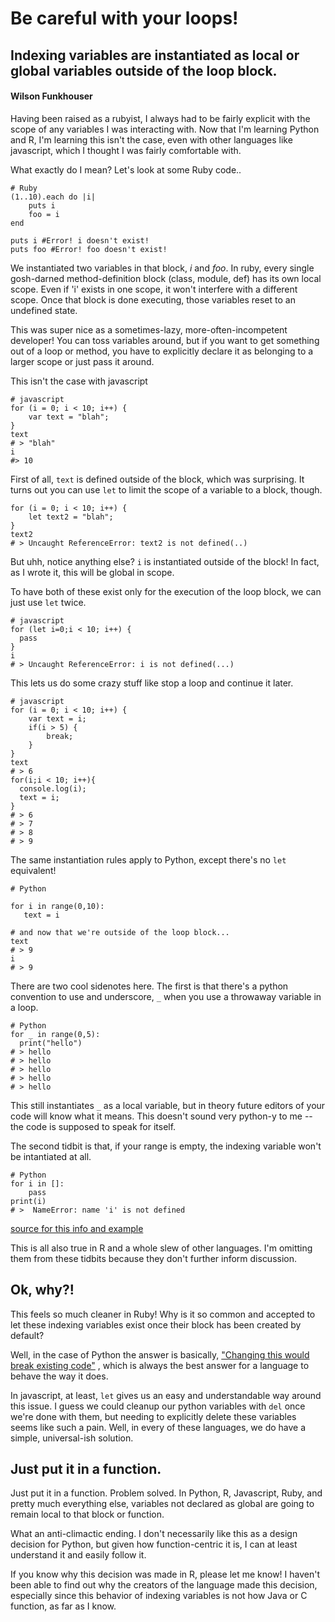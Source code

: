 # Be careful with your loops!

## Indexing variables are instantiated as local or global variables outside of the loop block. 
#### Wilson Funkhouser

Having been raised as a rubyist, I always had to be fairly explicit with the
scope of any variables I was interacting with.  Now that I'm learning Python and
R, I'm learning this isn't the case, even with other languages like javascript,
  which I thought I was fairly comfortable with. 

What exactly do I mean? Let's look at some Ruby code..

```
# Ruby
(1..10).each do |i|
    puts i
    foo = i
end

puts i #Error! i doesn't exist!
puts foo #Error! foo doesn't exist!
```

We instantiated two variables in that block, _i_ and _foo_. In ruby, every
single gosh-darned method-definition block (class, module, def) has its own 
local scope. Even if 'i' exists in one scope, it won't interfere with a
different scope.  Once that block is done executing, those variables reset
to an undefined state. 

This was super nice as a sometimes-lazy, more-often-incompetent developer! 
You can toss variables around, but if you want to get something out of a loop or
method, you have to explicitly declare it as belonging to a larger scope or just
pass it around.

This isn't the case with javascript 

``` 
# javascript
for (i = 0; i < 10; i++) { 
    var text = "blah";
}
text
# > "blah"
i
#> 10
```

First of all, `text` is defined outside of the block, which was surprising. It
turns out you can use `let` to limit the scope of a variable to a block, though. 

```
for (i = 0; i < 10; i++) { 
    let text2 = "blah";
}
text2
# > Uncaught ReferenceError: text2 is not defined(..)
```
But uhh, notice anything else? `i` is instantiated outside of the block! In
fact, as I wrote it, this will be global in scope. 

To have both of these exist only for the execution of the loop block, we can
just use `let` twice.

```
# javascript
for (let i=0;i < 10; i++) {
  pass
}
i
# > Uncaught ReferenceError: i is not defined(...)
```

This lets us do some crazy stuff like stop a loop and continue it later. 
```
# javascript
for (i = 0; i < 10; i++) { 
    var text = i;
    if(i > 5) {
        break;
    }
}
text
# > 6
for(i;i < 10; i++){
  console.log(i);
  text = i;
}
# > 6
# > 7
# > 8
# > 9

```

The same instantiation rules apply to Python, except there's no `let`
equivalent!

```
# Python

for i in range(0,10):
   text = i

# and now that we're outside of the loop block...
text
# > 9
i
# > 9
```

There are two cool sidenotes here. The first is that there's a python convention
to use and underscore, `_` when you use a throwaway variable in a loop.
```
# Python
for _ in range(0,5):
  print("hello")
# > hello
# > hello
# > hello
# > hello
# > hello
```

This still instantiates `_` as a local variable, but in theory future editors of
your code will know what it means. This doesn't sound very python-y to me -- the
code is supposed to speak for itself. 

The second tidbit is that, if your range is empty, the indexing variable won't
be intantiated at all. 

```
# Python
for i in []:
    pass
print(i)
# >  NameError: name 'i' is not defined
```
[source for this info and example](http://eli.thegreenplace.net/2015/the-scope-of-index-variables-in-pythons-for-loops/)

This is all also true in R and a whole slew of other languages. I'm omitting
them from these tidbits because they don't further inform discussion. 

## Ok, why?! 

This feels so much cleaner in Ruby! Why is it so common and accepted to let
these indexing variables exist once their block has been created by default?

Well, in the case of Python the answer is basically, ["Changing this would break
existing code"](https://mail.python.org/pipermail/python-ideas/2008-October/002109.html) 
, which is always the best answer for a language to behave the way it does. 

In javascript, at least, `let` gives us an easy and understandable way around
this issue. I guess we could cleanup our python variables with `del` once we're
done with them, but needing to explicitly delete these variables seems like such
a pain.  Well, in every of these languages, we do have a simple, universal-ish solution. 

## Just put it in a function. 

Just put it in a function. Problem solved. In Python, R, Javascript, Ruby, and pretty much everything else,
variables not declared as global are going to remain local to that
block or function. 

What an anti-climactic ending. I don't necessarily like this as a design
decision for Python, but given how function-centric it is, I can at least
understand it and easily follow it. 

If you know why this decision was made in R, please let me know! I haven't been
able to find out why the creators of the language made this decision, especially
since this behavior of indexing variables is not how Java or C function, as far
as I know. 
